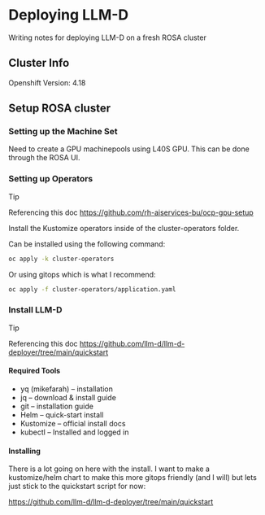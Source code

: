# Deploying LLM-D

Writing notes for deploying LLM-D on a fresh ROSA cluster

## Cluster Info

Openshift Version: 4.18

## Setup ROSA cluster

### Setting up the Machine Set

Need to create a GPU machinepools using L40S GPU. This can be done through the ROSA UI.

### Setting up Operators

> [!TIP]
> Referencing this doc https://github.com/rh-aiservices-bu/ocp-gpu-setup

Install the Kustomize operators inside of the cluster-operators folder.
 
Can be installed using the following command:

```bash
oc apply -k cluster-operators
```

Or using gitops which is what I recommend:

```bash
oc apply -f cluster-operators/application.yaml
```

### Install LLM-D

> [!TIP]
> Referencing this doc https://github.com/llm-d/llm-d-deployer/tree/main/quickstart

#### Required Tools 

- yq (mikefarah) – installation
- jq – download & install guide
- git – installation guide
- Helm – quick-start install
- Kustomize – official install docs
- kubectl – Installed and logged in

#### Installing

There is a lot going on here with the install. I want to make a kustomize/helm chart to make this more gitops friendly (and I will) but lets just stick to the quickstart script for now:

https://github.com/llm-d/llm-d-deployer/tree/main/quickstart
